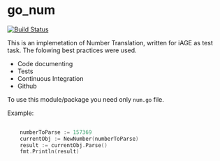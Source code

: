 # go_num
[![Build Status](https://travis-ci.org/x3medima17/go_num.svg?branch=master)](https://travis-ci.org/x3medima17/go_num)


This is an implemetation of Number Translation, written for iAGE as test task.
The folowing best practices were used.
  - Code documenting
  - Tests
  - Continuous Integration
  - Github
 
To use this module/package you need only `num.go` file.

Example:
```go
	
	numberToParse := 157369
	currentObj := NewNumber(numberToParse)
	result := currentObj.Parse()
	fmt.Println(result)

```